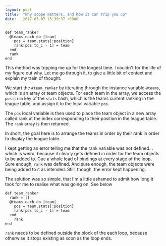 ```yaml
---
layout: post
title:  "Why scope matters, and how it can trip you up"
date:   2017-03-07 15:39:37 +0000
---
```


```
def team_ranker
  @teams.each do |team|
    pos = team.stats[:position]
    rank[pos.to_i - 1] = team
  end
  rank
end
```

This method was tripping me up for the longest time. I couldn't for the life of my figure out why. Let me go through it, to give a little bit of context and explain my train of thought.

We start the ```#team_ranker``` by itterating through the instance variable ```@teams```, which is an array or team objects. For each team in the array, we access the ```position``` key of the ```stats``` hash, which is the teams current ranking in the league table, and assign it to the local variable ```pos```.

The ```pos``` local variable is then used to place the team object in a new array called rank at the index corresponding to their position in the league table. The ```rank``` array is then returned.

In short, the goal here is to arrange the teams in order by their rank in order to display the league table.

I kept getting an error telling me that the rank variable was not defined... which is weird, because it clearly gets defined in order for the team objects to be added to. Cue a whole load of bindings at every stage of the loop. Sure enough, ```rank``` was defined. And sure enough, the team objects were being added to it as intended. Still, though, the error kept happening.

The solution was so simple, that I'm a little ashamed to admit how long it took for me to realise what was going on. See below

```
def team_ranker
  rank = []
  @teams.each do |team|
    pos = team.stats[:position]
    rank[pos.to_i - 1] = team
  end
	rank
end
```

```rank``` needs to be defined outside the block of the each loop, because otherwise it stops existing as soon as the loop ends.

